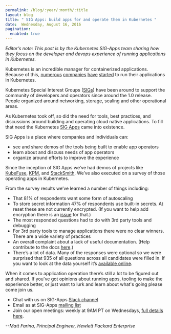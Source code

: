 ```yaml
---
permalink: /blog/:year/:month/:title
layout: blog
title: " SIG Apps: build apps for and operate them in Kubernetes "
date:  Wednesday, August 16, 2016
pagination:
  enabled: true
---
```

_Editor’s note: This post is by the Kubernetes SIG-Apps team sharing how they focus on the developer and devops experience of running applications in Kubernetes._  

Kubernetes is an incredible manager for containerized applications. Because of this, [numerous](https://kubernetes.io/blog/2016/02/sharethis-kubernetes-in-production) [companies](https://blog.box.com/blog/kubernetes-box-microservices-maximum-velocity/) [have](http://techblog.yahoo.co.jp/infrastructure/os_n_k8s/) [started](http://www.nextplatform.com/2015/11/12/inside-ebays-shift-to-kubernetes-and-containers-atop-openstack/) to run their applications in Kubernetes.  

Kubernetes Special Interest Groups ([SIGs](https://github.com/kubernetes/community/blob/master/README.md#special-interest-groups-sig)) have been around to support the community of developers and operators since around the 1.0 release. People organized around networking, storage, scaling and other operational areas.  

As Kubernetes took off, so did the need for tools, best practices, and discussions around building and operating cloud native applications. To fill that need the Kubernetes [SIG Apps](https://github.com/kubernetes/community/tree/master/sig-apps) came into existence.  

SIG Apps is a place where companies and individuals can:  


- see and share demos of the tools being built to enable app operators
- learn about and discuss needs of app operators
- organize around efforts to improve the experience

Since the inception of SIG Apps we’ve had demos of projects like [KubeFuse](https://github.com/opencredo/kubefuse), [KPM](https://github.com/kubespray/kpm), and [StackSmith](https://stacksmith.bitnami.com/). We’ve also executed on a survey of those operating apps in Kubernetes.  

From the survey results we’ve learned a number of things including:  


- That 81% of respondents want some form of autoscaling
- To store secret information 47% of respondents use built-in secrets. At reset these are not currently encrypted. (If you want to help add encryption there is an [issue](https://github.com/kubernetes/kubernetes/issues/10439) for that.)&nbsp;
- The most responded questions had to do with 3rd party tools and debugging
- For 3rd party tools to manage applications there were no clear winners. There are a wide variety of practices
- An overall complaint about a lack of useful documentation. (Help contribute to the docs [here](https://github.com/kubernetes/kubernetes.github.io).)
- There’s a lot of data. Many of the responses were optional so we were surprised that 935 of all questions across all candidates were filled in. If you want to look at the data yourself it’s [available online](https://docs.google.com/spreadsheets/d/15SUL7QTpR4Flrp5eJ5TR8A5ZAFwbchfX2QL4MEoJFQ8/edit?usp=sharing).

When it comes to application operation there’s still a lot to be figured out and shared. If you've got opinions about running apps, tooling to make the experience better, or just want to lurk and learn about what's going please come join us.  


- Chat with us on SIG-Apps [Slack channel](https://kubernetes.slack.com/messages/sig-apps)
- Email as at SIG-Apps [mailing list](https://groups.google.com/forum/#!forum/kubernetes-sig-apps)
- Join our open meetings: weekly at 9AM PT on Wednesdays, [full details here](https://github.com/kubernetes/community/blob/master/sig-apps/README.md#meeting).


_--Matt Farina, Principal Engineer, Hewlett Packard Enterprise_  
